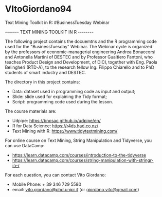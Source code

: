 # VItoGiordano94
Text Mining Toolkit in R: #BusinessTuesday Webinar

------- TEXT MINING TOOLKIT IN R --------

The following project contains the docuemtns and the R programming code used for the "BusinessTuesday" Webinar. The Webinar cycle is organized by the professors of economic-managerial engineering Andrea Bonaccorsi and Antonella Martini of DESTEC and by Professor Gualtiero Fantoni, who teaches Product Design and Development, of DICI, together with Eng. Paola Belingheri (RTD-A), to the research fellow Ing. Filippo Chiarello and to PhD students of smart industry and DESTEC.

The directory in this project contains:
- Data: dataset used in programming code as input and output;
- Slide: slide used for explaining the Tidy format;
- Script: programming code used during the lesson.

The course materials are: 
- Udpipe: https://bnosac.github.io/udpipe/en/
- R for Data Science: https://r4ds.had.co.nz/
- Text Mining with R: https://www.tidytextmining.com/

For online course on Text Mining, String Manipulation and Tidyverse, you can use DataCamp:
- https://learn.datacamp.com/courses/introduction-to-the-tidyverse
- https://learn.datacamp.com/courses/string-manipulation-with-stringr-in-r

For each question, you can contact Vito Giordano:
- Mobile Phone: + 39 346 729 5580
- email: vito.giordano@phd.unipi.it (or giordano.vito@gmail.com)
